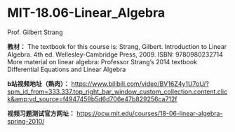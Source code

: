 # MIT-18.06-Linear_Algebra
Prof. Gilbert Strang 

**教材：**
The textbook for this course is: Strang, Gilbert. Introduction to Linear Algebra. 4th ed. Wellesley-Cambridge Press, 2009. ISBN: 9780980232714  
More material on linear algebra: Professor Strang’s 2014 textbook Differential Equations and Linear Algebra

**b站视频地址（熟肉）：**
https://www.bilibili.com/video/BV16Z4y1U7oU/?spm_id_from=333.337.top_right_bar_window_custom_collection.content.click&amp;vd_source=f4947459b5d6d706e47b829256ca712f

**视频习题测试官方网址：**
https://ocw.mit.edu/courses/18-06-linear-algebra-spring-2010/
